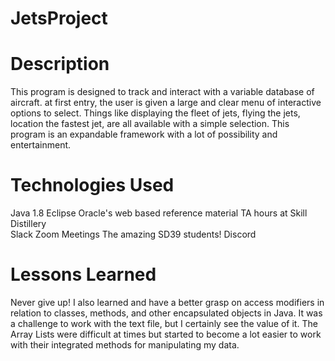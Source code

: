 # JetsProject

# Description 
This program is designed to track and interact with a variable database of aircraft. 
at first entry, the user is given a large and clear menu of interactive options to select. 
Things like displaying the fleet of jets, flying the jets, location the fastest jet, are all 
available with a simple selection. This program is an expandable framework with a lot of 
possibility and entertainment. 

# Technologies Used 
 Java 1.8 
 Eclipse 
 Oracle's web based reference material 
 TA hours at Skill Distillery    
 Slack 
 Zoom Meetings 
 The amazing SD39 students!
 Discord

# Lessons Learned 
Never give up! I also learned and have a better grasp on access modifiers in 
relation to classes, methods, and other encapsulated objects in Java. It was 
a challenge to work with the text file, but I certainly see the value of it. 
The Array Lists were difficult at times but started to become a lot easier to work 
with their integrated methods for manipulating my data. 
